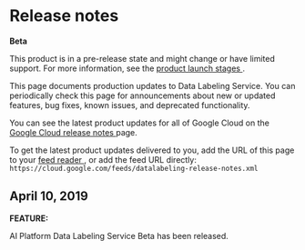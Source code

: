 #  Release notes

**Beta**

This product is in a pre-release state and might change or have limited
support. For more information, see the [ product launch stages
](/products#product-launch-stages) .

This page documents production updates to Data Labeling Service. You can
periodically check this page for announcements about new or updated features,
bug fixes, known issues, and deprecated functionality.

You can see the latest product updates for all of Google Cloud on the [ Google
Cloud release notes ](/release-notes) page.

To get the latest product updates delivered to you, add the URL of this page
to your [ feed reader
](https://wikipedia.org/wiki/Comparison_of_feed_aggregators) , or add the feed
URL directly: ` https://cloud.google.com/feeds/datalabeling-release-notes.xml
`

##  April 10, 2019

**FEATURE:**

AI Platform Data Labeling Service Beta has been released.

